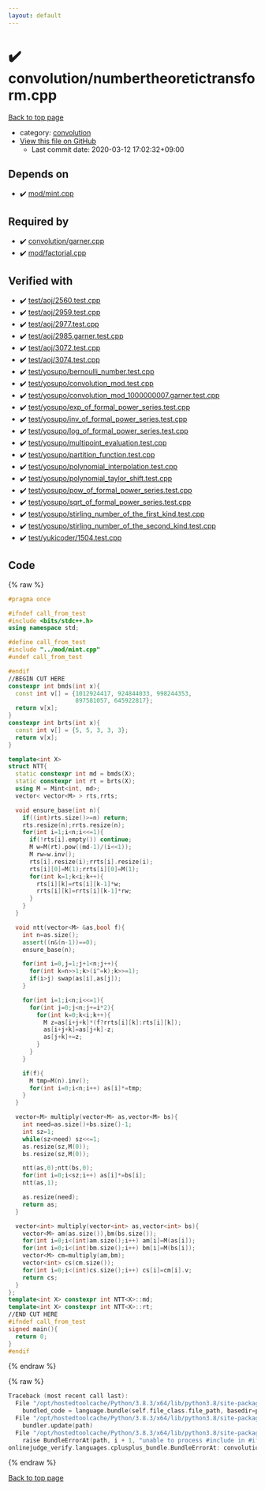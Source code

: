```yaml
---
layout: default
---
```


<!-- mathjax config similar to math.stackexchange -->
<script type="text/javascript" async
  src="https://cdnjs.cloudflare.com/ajax/libs/mathjax/2.7.5/MathJax.js?config=TeX-MML-AM_CHTML">
</script>
<script type="text/x-mathjax-config">
  MathJax.Hub.Config({
    TeX: { equationNumbers: { autoNumber: "AMS" }},
    tex2jax: {
      inlineMath: [ ['$','$'] ],
      processEscapes: true
    },
    "HTML-CSS": { matchFontHeight: false },
    displayAlign: "left",
    displayIndent: "2em"
  });
</script>

<script type="text/javascript" src="https://cdnjs.cloudflare.com/ajax/libs/jquery/3.4.1/jquery.min.js"></script>
<script src="https://cdn.jsdelivr.net/npm/jquery-balloon-js@1.1.2/jquery.balloon.min.js" integrity="sha256-ZEYs9VrgAeNuPvs15E39OsyOJaIkXEEt10fzxJ20+2I=" crossorigin="anonymous"></script>
<script type="text/javascript" src="../../assets/js/copy-button.js"></script>
<link rel="stylesheet" href="../../assets/css/copy-button.css" />


# :heavy_check_mark: convolution/numbertheoretictransform.cpp

<a href="../../index.html">Back to top page</a>

* category: <a href="../../index.html#a9595c1c24c33b16056d2ad07e71682d">convolution</a>
* <a href="{{ site.github.repository_url }}/blob/master/convolution/numbertheoretictransform.cpp">View this file on GitHub</a>
    - Last commit date: 2020-03-12 17:02:32+09:00




## Depends on

* :heavy_check_mark: <a href="../mod/mint.cpp.html">mod/mint.cpp</a>


## Required by

* :heavy_check_mark: <a href="garner.cpp.html">convolution/garner.cpp</a>
* :heavy_check_mark: <a href="../mod/factorial.cpp.html">mod/factorial.cpp</a>


## Verified with

* :heavy_check_mark: <a href="../../verify/test/aoj/2560.test.cpp.html">test/aoj/2560.test.cpp</a>
* :heavy_check_mark: <a href="../../verify/test/aoj/2959.test.cpp.html">test/aoj/2959.test.cpp</a>
* :heavy_check_mark: <a href="../../verify/test/aoj/2977.test.cpp.html">test/aoj/2977.test.cpp</a>
* :heavy_check_mark: <a href="../../verify/test/aoj/2985.garner.test.cpp.html">test/aoj/2985.garner.test.cpp</a>
* :heavy_check_mark: <a href="../../verify/test/aoj/3072.test.cpp.html">test/aoj/3072.test.cpp</a>
* :heavy_check_mark: <a href="../../verify/test/aoj/3074.test.cpp.html">test/aoj/3074.test.cpp</a>
* :heavy_check_mark: <a href="../../verify/test/yosupo/bernoulli_number.test.cpp.html">test/yosupo/bernoulli_number.test.cpp</a>
* :heavy_check_mark: <a href="../../verify/test/yosupo/convolution_mod.test.cpp.html">test/yosupo/convolution_mod.test.cpp</a>
* :heavy_check_mark: <a href="../../verify/test/yosupo/convolution_mod_1000000007.garner.test.cpp.html">test/yosupo/convolution_mod_1000000007.garner.test.cpp</a>
* :heavy_check_mark: <a href="../../verify/test/yosupo/exp_of_formal_power_series.test.cpp.html">test/yosupo/exp_of_formal_power_series.test.cpp</a>
* :heavy_check_mark: <a href="../../verify/test/yosupo/inv_of_formal_power_series.test.cpp.html">test/yosupo/inv_of_formal_power_series.test.cpp</a>
* :heavy_check_mark: <a href="../../verify/test/yosupo/log_of_formal_power_series.test.cpp.html">test/yosupo/log_of_formal_power_series.test.cpp</a>
* :heavy_check_mark: <a href="../../verify/test/yosupo/multipoint_evaluation.test.cpp.html">test/yosupo/multipoint_evaluation.test.cpp</a>
* :heavy_check_mark: <a href="../../verify/test/yosupo/partition_function.test.cpp.html">test/yosupo/partition_function.test.cpp</a>
* :heavy_check_mark: <a href="../../verify/test/yosupo/polynomial_interpolation.test.cpp.html">test/yosupo/polynomial_interpolation.test.cpp</a>
* :heavy_check_mark: <a href="../../verify/test/yosupo/polynomial_taylor_shift.test.cpp.html">test/yosupo/polynomial_taylor_shift.test.cpp</a>
* :heavy_check_mark: <a href="../../verify/test/yosupo/pow_of_formal_power_series.test.cpp.html">test/yosupo/pow_of_formal_power_series.test.cpp</a>
* :heavy_check_mark: <a href="../../verify/test/yosupo/sqrt_of_formal_power_series.test.cpp.html">test/yosupo/sqrt_of_formal_power_series.test.cpp</a>
* :heavy_check_mark: <a href="../../verify/test/yosupo/stirling_number_of_the_first_kind.test.cpp.html">test/yosupo/stirling_number_of_the_first_kind.test.cpp</a>
* :heavy_check_mark: <a href="../../verify/test/yosupo/stirling_number_of_the_second_kind.test.cpp.html">test/yosupo/stirling_number_of_the_second_kind.test.cpp</a>
* :heavy_check_mark: <a href="../../verify/test/yukicoder/1504.test.cpp.html">test/yukicoder/1504.test.cpp</a>


## Code

<a id="unbundled"></a>
{% raw %}
```cpp
#pragma once

#ifndef call_from_test
#include <bits/stdc++.h>
using namespace std;

#define call_from_test
#include "../mod/mint.cpp"
#undef call_from_test

#endif
//BEGIN CUT HERE
constexpr int bmds(int x){
  const int v[] = {1012924417, 924844033, 998244353,
                   897581057, 645922817};
  return v[x];
}
constexpr int brts(int x){
  const int v[] = {5, 5, 3, 3, 3};
  return v[x];
}

template<int X>
struct NTT{
  static constexpr int md = bmds(X);
  static constexpr int rt = brts(X);
  using M = Mint<int, md>;
  vector< vector<M> > rts,rrts;

  void ensure_base(int n){
    if((int)rts.size()>=n) return;
    rts.resize(n);rrts.resize(n);
    for(int i=1;i<n;i<<=1){
      if(!rts[i].empty()) continue;
      M w=M(rt).pow((md-1)/(i<<1));
      M rw=w.inv();
      rts[i].resize(i);rrts[i].resize(i);
      rts[i][0]=M(1);rrts[i][0]=M(1);
      for(int k=1;k<i;k++){
        rts[i][k]=rts[i][k-1]*w;
        rrts[i][k]=rrts[i][k-1]*rw;
      }
    }
  }

  void ntt(vector<M> &as,bool f){
    int n=as.size();
    assert((n&(n-1))==0);
    ensure_base(n);

    for(int i=0,j=1;j+1<n;j++){
      for(int k=n>>1;k>(i^=k);k>>=1);
      if(i>j) swap(as[i],as[j]);
    }

    for(int i=1;i<n;i<<=1){
      for(int j=0;j<n;j+=i*2){
        for(int k=0;k<i;k++){
          M z=as[i+j+k]*(f?rrts[i][k]:rts[i][k]);
          as[i+j+k]=as[j+k]-z;
          as[j+k]+=z;
        }
      }
    }

    if(f){
      M tmp=M(n).inv();
      for(int i=0;i<n;i++) as[i]*=tmp;
    }
  }

  vector<M> multiply(vector<M> as,vector<M> bs){
    int need=as.size()+bs.size()-1;
    int sz=1;
    while(sz<need) sz<<=1;
    as.resize(sz,M(0));
    bs.resize(sz,M(0));

    ntt(as,0);ntt(bs,0);
    for(int i=0;i<sz;i++) as[i]*=bs[i];
    ntt(as,1);

    as.resize(need);
    return as;
  }

  vector<int> multiply(vector<int> as,vector<int> bs){
    vector<M> am(as.size()),bm(bs.size());
    for(int i=0;i<(int)am.size();i++) am[i]=M(as[i]);
    for(int i=0;i<(int)bm.size();i++) bm[i]=M(bs[i]);
    vector<M> cm=multiply(am,bm);
    vector<int> cs(cm.size());
    for(int i=0;i<(int)cs.size();i++) cs[i]=cm[i].v;
    return cs;
  }
};
template<int X> constexpr int NTT<X>::md;
template<int X> constexpr int NTT<X>::rt;
//END CUT HERE
#ifndef call_from_test
signed main(){
  return 0;
}
#endif

```
{% endraw %}

<a id="bundled"></a>
{% raw %}
```cpp
Traceback (most recent call last):
  File "/opt/hostedtoolcache/Python/3.8.3/x64/lib/python3.8/site-packages/onlinejudge_verify/docs.py", line 349, in write_contents
    bundled_code = language.bundle(self.file_class.file_path, basedir=pathlib.Path.cwd())
  File "/opt/hostedtoolcache/Python/3.8.3/x64/lib/python3.8/site-packages/onlinejudge_verify/languages/cplusplus.py", line 185, in bundle
    bundler.update(path)
  File "/opt/hostedtoolcache/Python/3.8.3/x64/lib/python3.8/site-packages/onlinejudge_verify/languages/cplusplus_bundle.py", line 306, in update
    raise BundleErrorAt(path, i + 1, "unable to process #include in #if / #ifdef / #ifndef other than include guards")
onlinejudge_verify.languages.cplusplus_bundle.BundleErrorAt: convolution/numbertheoretictransform.cpp: line 8: unable to process #include in #if / #ifdef / #ifndef other than include guards

```
{% endraw %}

<a href="../../index.html">Back to top page</a>

